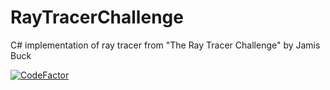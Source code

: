 # RayTracerChallenge
C# implementation of ray tracer from "The Ray Tracer Challenge" by Jamis Buck

[![CodeFactor](https://www.codefactor.io/repository/github/jerzykruszewski/raytracerchallenge/badge)](https://www.codefactor.io/repository/github/jerzykruszewski/raytracerchallenge)
